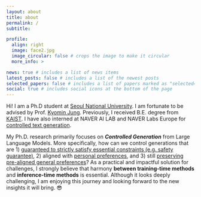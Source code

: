 ```yaml
---
layout: about
title: about
permalink: /
subtitle: 

profile:
  align: right
  image: face2.jpg
  image_circular: false # crops the image to make it circular
  more_info: >

news: true # includes a list of news items
latest_posts: false # includes a list of the newest posts
selected_papers: false # includes a list of papers marked as "selected={true}"
social: true # includes social icons at the bottom of the page
---
```


Hi! I am a Ph.D student at [Seoul National University](http://milab.snu.ac.kr/research.html). I am fortunate to be advised by Prof. [Kyomin Jung](http://milab.snu.ac.kr/kjung/index.html). Previously, I received B.E. degree from [KAIST](). I have also interned at NAVER AI LAB and NAVER Labs Europe for [controlled text generation]().

My Ph.D. research primarily focuses on ***Controlled Generation*** from Large Language Models. More specifically, how can we control generations that are 1) [guaranteed to strictly satisfy essential constraints (e.g. safety guarantee)](), 2) aligned with [personal preferences](), and 3) still [preserving pre-aligned general preferences]()? As a practical and impactful solution for challenges, I strongly believe that harmony **between training-time methods** and **inference-time methods** is essential. Although it looks deeply challenging, I am enjoying this journey and looking forward to the new insights it will bring. 😎

